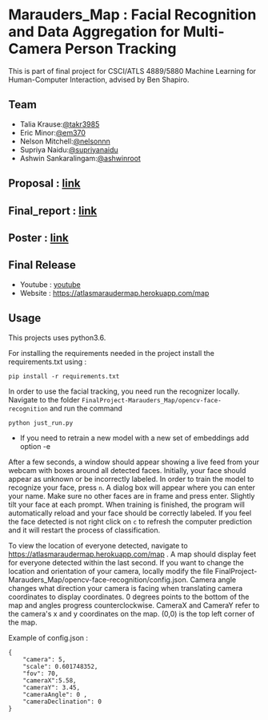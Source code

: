 # Marauders_Map : Facial Recognition and Data Aggregation for Multi-Camera Person Tracking

This is part of final project for CSCI/ATLS 4889/5880 Machine Learning for Human-Computer Interaction, advised by Ben Shapiro. 

## Team
* Talia Krause:[@takr3985](https://github.com/takr3985)
* Eric Minor:[@em370](https://github.com/em370)
* Nelson Mitchell:[@nelsonnn](https://github.com/nelsonnn)
* Supriya Naidu:[@supriyanaidu](http://github.com/supriyanaidu)
* Ashwin Sankaralingam:[@ashwinroot](https://github.com/ashwinroot)

## Proposal : [link](https://github.com/CUBoulder-2019Sp-IML4HCI/FinalProject-Marauders_Map/blob/master/proposal.md)

## Final_report : [link](https://github.com/CUBoulder-2019Sp-IML4HCI/FinalProject-Marauders_Map/blob/master/final_report.md)

## Poster : [link](https://github.com/CUBoulder-2019Sp-IML4HCI/FinalProject-Marauders_Map/blob/master/Poster.pdf)

## Final Release
- Youtube : [youtube]()  
- Website : https://atlasmaraudermap.herokuapp.com/map


## Usage
This projects uses python3.6.

For installing the requirements needed in the project install the requirements.txt using :

```
pip install -r requirements.txt
```

In order to use the facial tracking, you need run the recognizer locally. Navigate to the folder `FinalProject-Marauders_Map/opencv-face-recognition` and run the command 

```
python just_run.py
```

- If you need to retrain a new model with a new set of embeddings add option -e

After a few seconds, a window should appear showing a live feed from your webcam with boxes around all detected faces. Initially, your face should appear as unknown or be incorrectly labeled. In order to train the model to recognize your face, press `n`. A dialog box will appear where you can enter your name. Make sure no other faces are in frame and press enter. Slightly tilt your face at each prompt. When training is finished, the program will automatically reload and your face should be correctly labeled. If you feel the face detected is not right click on `c` to refresh the computer prediction and it will restart the process of classification.

To view the location of everyone detected, navigate to https://atlasmaraudermap.herokuapp.com/map . A map should display feet for everyone detected within the last second. If you want to change the location and orientation of your camera, locally modify the file FinalProject-Marauders_Map/opencv-face-recognition/config.json. Camera angle changes what direction your camera is facing when translating camera coordinates to display coordinates. 0 degrees points to the bottom of the map and angles progress counterclockwise. CameraX and CameraY refer to the camera's x and y coordinates on the map. (0,0) is the top left corner of the map.

Example of config.json : 

```
{
	"camera": 5,
	"scale": 0.601748352,
	"fov": 70,
	"cameraX":5.58,
	"cameraY": 3.45,
	"cameraAngle": 0 ,
	"cameraDeclination": 0
}
```



